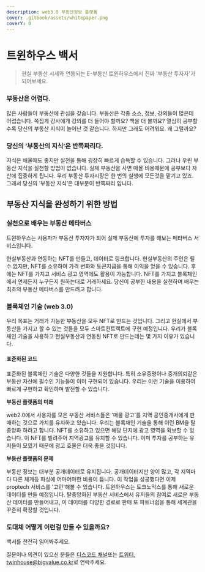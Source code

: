 ```yaml
---
description: web3.0 부동산정보 플랫폼
cover: .gitbook/assets/whitepaper.png
coverY: 0
---
```


# 트윈하우스 백서



> 현실 부동산 시세와 연동되는 E-부동산 트윈하우스에서 진짜 '부동산 투자자'가 되어보세요.

### 부동산은 어렵다. <a href="#ce7c" id="ce7c"></a>

많은 사람들이 부동산에 관심을 갖습니다. 부동산은 각종 소스, 정보, 강의들이 많은데 어렵습니다. 쪽집게 강사에게 강의를 더 들어야 할까요? 책을 더 볼까요? 열심히 공부할수록 당신의 부동산 지식이 늘어난 것 같습니다. 하지만 그래도 어려워요. 왜 그럴까요?

### 당신의 ’부동산의 지식’은 반쪽짜리다. <a href="#ef18" id="ef18"></a>

지식은 배울때도 좋지만 실천을 통해 굉장히 빠르게 습득할 수 있습니다. 그러나 우린 부동산 지식을 실천할 방법이 없습니다. 실제 부동산을 사면 매몰 비용때문에 공부보다 자산에 집중하게 됩니다. 우리 부동산 투자시장은 한 번의 실행에 모든것을 맡기고 있죠. 그래서 당신의 ’부동산 지식’은 대부분이 반쪽짜리 입니다.

## 부동산 지식을 완성하기 위한 방법 <a href="#fb6c" id="fb6c"></a>

### 실천으로 배우는 부동산 메타버스 <a href="#415d" id="415d"></a>

트윈하우스는 사용자가 부동산 투자자가 되어 실제 부동산에 투자를 해보는 메타버스 서비스입니다.&#x20;

현실부동산과 연동하는 NFT를 만들고, 데이터로 링크합니다. 현실부동산의 주인은 될 수 없지만, NFT를 소유하여 가격 변화와 토큰지급을 통해 이익을 얻을 수 있습니다. 후에는 NFT를 가지고 서비스 광고 영역에도 활용이 가능합니다. NFT를 가지고 블록체인에서 언제든지 누구든지 원하는대로 거래하세요. 당신이 공부한 내용을 실천하며 배우는 최초의 부동산 메타버스를 만드려고 합니다.

### 블록체인 기술 (web 3.0) <a href="#7275" id="7275"></a>

우리 목표는 거래가 가능한 부동산을 모두 NFT로 만드는 것입니다. 그리고 현실에서 부동산을 가지고 할 수 있는 것들을 모두 스마트컨트랙트에 구현 예정입니다. 우리가 블록체인 기술을 사용하고 현실부동산과 연동된 NFT로 만드는데는 몇 가지 이유가 있습니다.

#### **표준화된 코드**

표준화된 블록체인 기술은 다양한 것들을 지원합니다. 특히 소유증명이나 중개의뢰같은 부동산 자산에 필수인 기능들이 이미 구현되어 있습니다. 우리는 이런 기술을 이용하여 빠르게 구현하고 확인하며 발전할 수 있습니다.

**부동산 플랫폼의 미래**&#x20;

web2.0에서 사용자를 모은 부동산 서비스들은 '매물 광고'를 지역 공인중개사에게 판매하는 것으로 가치를 유지하고 있습니다. 우리는 블록채인 기술을 통해 이런 BM을 탈중앙화 하려고 합니다. NFT를 소유하고 있으면 해당 단지에 광고 영역을 확보할 수 있습니다. 이 NFT를 빌려주어 지역광고를 유치할 수 있습니다. 이미 투자를 공부하는 유저들이 모였기 때문에 광고 효율은 더욱 좋을 것입니다.

**부동산 플랫폼의 문제**

부동산 정보는 대부분 공개데이터로 유지됩니다. 공개데이터지만 양이 많고, 각 지역마다 다른 체계등 파싱에 어마어마한 비용이 듭니다. 이 작업을 성공했다면 이제 proptech 서비스를 '고민'해볼 수 있습니다. 트윈하우스는 토크노믹스를 통해 새로운 데이터를 만들 예정입니다. 탈중앙화된 부동산 서비스에서 유저들의 참여로 새로운 부동산 데이터를 만들어내고, 이 데이터를 다양한 경로로 판매 또 파트너쉽을 통해 세계관을 꾸준히 확장할 것입니다.

### 도대체 어떻게 이런걸 만들 수 있을까요?

백서를 천천히 읽어봐주세요.

질문이나 의견이 있으신 분들은 [디스코드 채널](https://bit.ly/3JtPLxD)또는 [트위터](https://bit.ly/38KQG03), [twinhouse@bigvalue.co.kr](mailto:twinhouse@bigvalue.co.kr)로 연락주세요.
